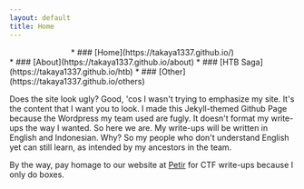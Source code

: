 ```yaml
---
layout: default
title: Home
---
```


<center>* ### [Home](https://takaya1337.github.io/)</center>
* ### [About](https://takaya1337.github.io/about)
* ### [HTB Saga](https://takaya1337.github.io/htb)
* ### [Other](https://takaya1337.github.io/others)


Does the site look ugly? Good, 'cos I wasn't trying to emphasize my site. It's the content that I want you to look. I made this Jekyll-themed Github Page because the Wordpress my team used are fugly. It doesn't format my write-ups the way I wanted. So here we are.
My write-ups will be written in English and Indonesian. Why? So my people who don't understand English yet can still learn, as intended by my ancestors in the team.

By the way, pay homage to our website at [Petir](https://petircysec.com) for CTF write-ups because I only do boxes.
